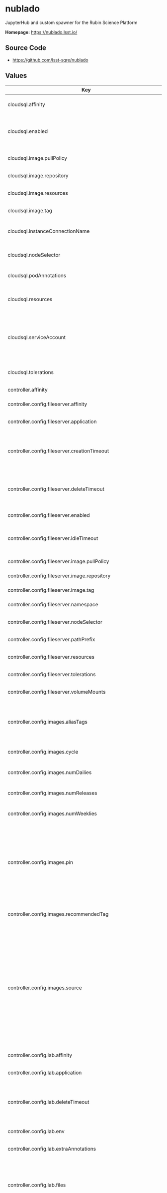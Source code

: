 # nublado

JupyterHub and custom spawner for the Rubin Science Platform

**Homepage:** <https://nublado.lsst.io/>

## Source Code

* <https://github.com/lsst-sqre/nublado>

## Values

| Key | Type | Default | Description |
|-----|------|---------|-------------|
| cloudsql.affinity | object | `{}` | Affinity rules for the Cloud SQL Auth Proxy pod |
| cloudsql.enabled | bool | `false` | Enable the Cloud SQL Auth Proxy, used with Cloud SQL databases on Google Cloud |
| cloudsql.image.pullPolicy | string | `"IfNotPresent"` | Pull policy for Cloud SQL Auth Proxy images |
| cloudsql.image.repository | string | `"gcr.io/cloudsql-docker/gce-proxy"` | Cloud SQL Auth Proxy image to use |
| cloudsql.image.resources | object | See `values.yaml` | Resource requests and limits for Cloud SQL pod |
| cloudsql.image.tag | string | `"1.37.4"` | Cloud SQL Auth Proxy tag to use |
| cloudsql.instanceConnectionName | string | None, must be set if Cloud SQL Auth Proxy is enabled | Instance connection name for a Cloud SQL PostgreSQL instance |
| cloudsql.nodeSelector | object | `{}` | Node selection rules for the Cloud SQL Auth Proxy pod |
| cloudsql.podAnnotations | object | `{}` | Annotations for the Cloud SQL Auth Proxy pod |
| cloudsql.resources | object | See `values.yaml` | Resource limits and requests for the Cloud SQL Proxy pod |
| cloudsql.serviceAccount | string | None, must be set if Cloud SQL Auth Proxy is enabled | The Google service account that has an IAM binding to the `cloud-sql-proxy` Kubernetes service account and has the `cloudsql.client` role |
| cloudsql.tolerations | list | `[]` | Tolerations for the Cloud SQL Auth Proxy pod |
| controller.affinity | object | `{}` | Affinity rules for the Nublado controller |
| controller.config.fileserver.affinity | object | `{}` | Affinity rules for user file server pods |
| controller.config.fileserver.application | string | `"nublado-fileservers"` | Argo CD application in which to collect user file servers |
| controller.config.fileserver.creationTimeout | string | `"2m"` | Timeout to wait for Kubernetes to create file servers, in Safir `parse_timedelta` format |
| controller.config.fileserver.deleteTimeout | string | `"1m"` | Timeout for deleting a user's file server from Kubernetes, in Safir `parse_timedelta` format |
| controller.config.fileserver.enabled | bool | `false` | Enable user file servers |
| controller.config.fileserver.idleTimeout | string | `"1h"` | Timeout for idle user fileservers, in Safir `parse_timedelta` format |
| controller.config.fileserver.image.pullPolicy | string | `"IfNotPresent"` | Pull policy for file server image |
| controller.config.fileserver.image.repository | string | `"ghcr.io/lsst-sqre/worblehat"` | File server image to use |
| controller.config.fileserver.image.tag | string | `"0.1.0"` | Tag of file server image to use |
| controller.config.fileserver.namespace | string | `"fileservers"` | Namespace for user file servers |
| controller.config.fileserver.nodeSelector | object | `{}` | Node selector rules for user file server pods |
| controller.config.fileserver.pathPrefix | string | `"/files"` | Path prefix for user file servers |
| controller.config.fileserver.resources | object | See `values.yaml` | Resource requests and limits for user file servers |
| controller.config.fileserver.tolerations | list | `[]` | Tolerations for user file server pods |
| controller.config.fileserver.volumeMounts | list | `[]` | Volumes that should be made available via WebDAV |
| controller.config.images.aliasTags | list | `[]` | Additional tags besides `recommendedTag` that should be recognized as aliases. |
| controller.config.images.cycle | string | `nil` | Restrict images to this SAL cycle, if given. |
| controller.config.images.numDailies | int | `3` | Number of most-recent dailies to prepull. |
| controller.config.images.numReleases | int | `1` | Number of most-recent releases to prepull. |
| controller.config.images.numWeeklies | int | `2` | Number of most-recent weeklies to prepull. |
| controller.config.images.pin | list | `[]` | List of additional image tags to prepull. Listing the image tagged as recommended here is recommended when using a Docker image source to ensure its name can be expanded properly in the menu. |
| controller.config.images.recommendedTag | string | `"recommended"` | Tag marking the recommended image (shown first in the menu) |
| controller.config.images.source | object | None, must be specified | Source for prepulled images. For Docker, set `type` to `docker`, `registry` to the hostname and `repository` to the name of the repository. For Google Artifact Repository, set `type` to `google`, `location` to the region, `projectId` to the Google project, `repository` to the name of the repository, and `image` to the name of the image. |
| controller.config.lab.affinity | object | `{}` | Affinity rules for user lab pods |
| controller.config.lab.application | string | `"nublado-users"` | Argo CD application in which to collect user lab objects |
| controller.config.lab.deleteTimeout | string | `"1m"` | Timeout for deleting a user's lab resources from Kubernetes in Safir `parse_timedelta` format |
| controller.config.lab.env | object | See `values.yaml` | Environment variables to set for every user lab |
| controller.config.lab.extraAnnotations | object | `{}` | Extra annotations to add to user lab pods |
| controller.config.lab.files | object | See `values.yaml` | Files to be mounted as ConfigMaps inside the user lab pod. `contents` contains the file contents. Set `modify` to true to make the file writable in the pod. |
| controller.config.lab.homedirPrefix | string | `"/home"` | Prefix of home directory path to add before the username. This is the path inside the container, not the path of the volume. |
| controller.config.lab.homedirSchema | string | `"username"` | Schema for home directory construction. Choose between `username` (paths like `/home/rachel`) and `initialThenUsername` (paths like `/home/r/rachel`). |
| controller.config.lab.homedirSuffix | string | `""` | Portion of the home directory path after the username. This is intended for environments that want the JupyterLab home directory to be a subdirectory of the user's home directory in some external environment. |
| controller.config.lab.initContainers | list | `[]` | Containers run as init containers with each user pod. Each should set `name`, `image` (a Docker image and pull policy specification), and `privileged`, and may contain `volumeMounts` (similar to the main `volumeMountss` configuration). If `privileged` is true, the container will run as root with all capabilities. Otherwise it will run as the user. |
| controller.config.lab.jupyterlabConfigDir | string | `"/opt/lsst/software/jupyterlab"` | Path inside the lab container where custom JupyterLab configuration is stored |
| controller.config.lab.labStartCommand | list | `["/opt/lsst/software/jupyterlab/runlab.sh"]` | Command executed in the container to start the lab |
| controller.config.lab.namespacePrefix | string | `"nublado"` | Prefix for namespaces for user labs. To this will be added a dash (`-`) and the user's username. |
| controller.config.lab.nodeSelector | object | `{}` | Node selector rules for user lab pods |
| controller.config.lab.nss.baseGroup | string | See `values.yaml` | Base `/etc/group` file for lab containers |
| controller.config.lab.nss.basePasswd | string | See `values.yaml` | Base `/etc/passwd` file for lab containers |
| controller.config.lab.pullSecret | string | Do not use a pull secret | Pull secret to use for labs. Set to the string `pull-secret` to use the normal pull secret from Vault. |
| controller.config.lab.runtimeMountsDir | string | `"/opt/lsst/software/jupyterlab"` | Directory in the lab under which runtime information such as tokens, environment variables, and container information will be mounted |
| controller.config.lab.secrets | list | `[]` | Secrets to set in the user pods. Each should have a `secretKey` key pointing to a secret in the same namespace as the controller (generally `nublado-secret`) and `secretRef` pointing to a field in that key. |
| controller.config.lab.sizes | list | See `values.yaml` | Available lab sizes. Sizes must be chosen from `fine`, `diminutive`, `tiny`, `small`, `medium`, `large`, `huge`, `gargantuan`, and `colossal` in that order. Each should specify the maximum CPU equivalents and memory. SI suffixes for memory are supported. Sizes will be shown in the order defined here, and the first defined size will be the default. |
| controller.config.lab.spawnTimeout | int | `600` | How long to wait for Kubernetes to spawn a lab in seconds. This should generally be shorter than the spawn timeout set in JupyterHub. |
| controller.config.lab.tmpSource | string | `"memory"` | Select where `/tmp` in the lab will come from. Choose between `disk` (node-local ephemeral storage) and `memory` (tmpfs capped at 25% of the available memory). |
| controller.config.lab.tolerations | list | `[]` | Tolerations for user lab pods |
| controller.config.lab.volumeMounts | list | `[]` | Volumes that should be mounted in lab pods. |
| controller.config.lab.volumes | list | `[]` | Volumes that will be in lab pods or init containers. This supports NFS, HostPath, and PVC volume types (differentiated in source.type). |
| controller.config.logLevel | string | `"INFO"` | Level of Python logging |
| controller.config.metrics.application | string | `"nublado"` | Name under which to log metrics. Generally there is no reason to change this. |
| controller.config.metrics.enabled | bool | `false` | Whether to enable sending metrics |
| controller.config.metrics.events.topicPrefix | string | `"lsst.square.metrics.events"` | Topic prefix for events. It may sometimes be useful to change this in development environments. |
| controller.config.metrics.schemaManager.registryUrl | string | Sasquatch in the local cluster | URL of the Confluent-compatible schema registry server |
| controller.config.metrics.schemaManager.suffix | string | `""` | Suffix to add to all registered subjects. This is sometimes useful for experimentation during development. |
| controller.config.pathPrefix | string | `"/nublado"` | Path prefix that will be routed to the controller |
| controller.googleServiceAccount | string | None, must be set when using Google Artifact Registry | If Google Artifact Registry is used as the image source, the Google service account that has an IAM binding to the `nublado-controller` Kubernetes service account and has the Artifact Registry reader role |
| controller.image.pullPolicy | string | `"IfNotPresent"` | Pull policy for the controller image |
| controller.image.repository | string | `"ghcr.io/lsst-sqre/nublado-controller"` | Nublado controller image to use |
| controller.image.tag | string | The appVersion of the chart | Tag of Nublado controller image to use |
| controller.ingress.annotations | object | `{}` | Additional annotations to add for the Nublado controller ingress |
| controller.nodeSelector | object | `{}` | Node selector rules for the Nublado controller |
| controller.podAnnotations | object | `{}` | Annotations for the Nublado controller |
| controller.resources | object | See `values.yaml` | Resource limits and requests for the Nublado controller |
| controller.slackAlerts | bool | `false` | Whether to enable Slack alerts. If set to true, `slack_webhook` must be set in the corresponding Nublado Vault secret. |
| controller.tolerations | list | `[]` | Tolerations for the Nublado controller |
| global.baseUrl | string | Set by Argo CD | Base URL for the environment |
| global.host | string | Set by Argo CD | Host name for ingress |
| global.vaultSecretsPath | string | Set by Argo CD | Base path for Vault secrets |
| hub.internalDatabase | bool | `true` | Whether to use the cluster-internal PostgreSQL server instead of an external server. This is not used directly by the Nublado chart, but controls how the database password is managed. |
| hub.minimumTokenLifetime | string | `jupyterhub.cull.maxAge` if lab culling is enabled, else none | Minimum remaining token lifetime when spawning a lab. The token cannot be renewed, so it should ideally live as long as the lab does. If the token has less remaining lifetime, the user will be redirected to reauthenticate before spawning a lab. |
| hub.resources | object | See `values.yaml` | Resource limits and requests for the Hub |
| hub.timeout.startup | int | `90` | Timeout for JupyterLab to start in seconds. Currently this sometimes takes over 60 seconds for reasons we don't understand. |
| jupyterhub.cull.enabled | bool | `true` | Enable the lab culler. |
| jupyterhub.cull.every | int | 300 (5 minutes) | How frequently to check for idle labs in seconds |
| jupyterhub.cull.maxAge | int | 2160000 (25 days) | Maximum age of a lab regardless of activity |
| jupyterhub.cull.removeNamedServers | bool | `true` | Whether to remove named servers when culling their lab |
| jupyterhub.cull.timeout | int | 432000 (5 days) | Default idle timeout before the lab is automatically deleted in seconds |
| jupyterhub.cull.users | bool | `false` | Whether to log out the user (from JupyterHub) when culling their lab |
| jupyterhub.hub.authenticatePrometheus | bool | `false` | Whether to require metrics requests to be authenticated |
| jupyterhub.hub.baseUrl | string | `"/nb"` | Base URL on which JupyterHub listens |
| jupyterhub.hub.containerSecurityContext | object | See `values.yaml` | Security context for JupyterHub container |
| jupyterhub.hub.db.password | string | Comes from nublado-secret | Database password (not used) |
| jupyterhub.hub.db.type | string | `"postgres"` | Type of database to use |
| jupyterhub.hub.db.upgrade | bool | `false` | Whether to automatically update DB schema at Hub start |
| jupyterhub.hub.db.url | string | Use the in-cluster PostgreSQL installed by Phalanx | URL of PostgreSQL server |
| jupyterhub.hub.existingSecret | string | `"nublado-secret"` | Existing secret to use for private keys |
| jupyterhub.hub.extraEnv | object | Gets `JUPYTERHUB_CRYPT_KEY` from `nublado-secret` | Additional environment variables to set |
| jupyterhub.hub.extraVolumeMounts | list | `hub-config` and the Gafaelfawr token | Additional volume mounts for JupyterHub |
| jupyterhub.hub.extraVolumes | list | The `hub-config` `ConfigMap` and the Gafaelfawr token | Additional volumes to make available to JupyterHub |
| jupyterhub.hub.image.name | string | `"ghcr.io/lsst-sqre/nublado-jupyterhub"` | Image to use for JupyterHub |
| jupyterhub.hub.image.tag | string | `"8.4.0"` | Tag of image to use for JupyterHub |
| jupyterhub.hub.loadRoles.server.scopes | list | `["self"]` | Default scopes for the user's lab, overridden to allow the lab to delete itself (which we use for our added menu items) |
| jupyterhub.hub.networkPolicy.enabled | bool | `false` | Whether to enable the default `NetworkPolicy` (currently, the upstream one does not work correctly) |
| jupyterhub.hub.resources | object | See `values.yaml` | Resource limits and requests |
| jupyterhub.ingress.enabled | bool | `false` | Whether to enable the default ingress. Should always be disabled since we install our own `GafaelfawrIngress` to avoid repeating the global hostname and manually configuring authentication |
| jupyterhub.prePuller.continuous.enabled | bool | `false` | Whether to run the JupyterHub continuous prepuller (the Nublado controller does its own prepulling) |
| jupyterhub.prePuller.hook.enabled | bool | `false` | Whether to run the JupyterHub hook prepuller (the Nublado controller does its own prepulling) |
| jupyterhub.proxy.chp.networkPolicy.interNamespaceAccessLabels | string | `"accept"` | Enable access to the proxy from other namespaces, since we put each user's lab environment in its own namespace |
| jupyterhub.proxy.chp.resources | object | See `values.yaml` | Resource limits and requests for proxy pod |
| jupyterhub.proxy.service.type | string | `"ClusterIP"` | Only expose the proxy to the cluster, overriding the default of exposing the proxy directly to the Internet |
| jupyterhub.scheduling.userPlaceholder.enabled | bool | `false` | Whether to spawn placeholder pods representing fake users to force autoscaling in advance of running out of resources |
| jupyterhub.scheduling.userScheduler.enabled | bool | `false` | Whether the user scheduler should be enabled |
| proxy.ingress.annotations | object | See `values.yaml` | Additional annotations to add to the proxy ingress (also used to talk to JupyterHub and all user labs) |
| secrets.templateSecrets | bool | `false` | Whether to use the new secrets management mechanism. If enabled, the Vault nublado secret will be split into a nublado secret for JupyterHub and a nublado-lab-secret secret used as a source for secret values for the user's lab. |
